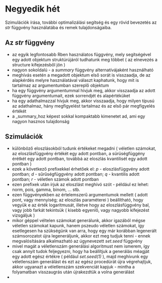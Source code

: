 # Negyedik hét

Szimulációk írása, további optimalizálási segítség és egy rövid bevezetés az _str_ függvény használatába és remek tulajdonságaiba.

## Az _str_ függvény
* az egyik legfontosabb Rben használatos függvény, mely segítségével egy adott objektum struktúrújáról tudhatunk meg többet ( az elnevezés a structure kifejezésből jön )
* nagyon sokoldalú - a _summary_ függvény alternatívájaként használható
* meghívás esetén a megadott objektum első sorát is visszaadja, de az alapkérdés melyre használatával választ kaphatunk, hogy mit is tartalmaz az argumentumban szereplő objektum
* ha egy függvény argumentummal hívjuk meg, akkor visszaadja az adott függvény argumentumait, ezek sorrendjét és alapértéküket
* ha egy adathalmazzal hívjuk meg, akkor visszaadja, hogy milyen típusú az adathalmaz, hány megfigyelést tartalmaz és az első pár megfigyelés értékét
* a _summary_hoz képest sokkal kompaktabb kimenetet ad, ami egy nagyon hasznos tulajdonság

## Szimulációk
* különböző eloszlásokból tudunk értékeket megadni ( véletlen számokat, az eloszlásfüggvény értékét egy adott pontban, a sürüségfüggény érétkét egy adott pontban, továbbá az eloszlás kvantilisét egy adott pontban )
* ezek a következő prefixekkel érhetőek el: _p_ - eloszlásfüggvény adott pontban; _d_ - sűrűségfüggvény adott pontban; _q_ - kvantilis adott pontban; _r_ - véletlen számok adott pontban
* ezen prefixek után írjuk az eloszlást meghívó szót - például ez lehet: norm, pois, gamma, binom, ... stb.
* ezen függvényekben az értelemszerű argumentumok mellett ( adott pont, vagy mennyiség; az eloszlás paraméterei ) beállítható, hogy vegyük e az érték logaritmusát, illetve hogy az eloszlásfüggvény bal, vagy jobb farkát tekintsük ( kisebb egyenlő, vagy nagyobb kifejezést vizsgáljuk )
* mikor géppel véltelen számokat generálunk, akkor igazából mégse véletlen számokat kapunk, hanem pszeudo véletlen számokat, így esetlegesen ha szükségünk van arra, hogy egy már korábban legenerált számsorozatot újra legeneráljunk, akkor ezt meg tudjuk tenni - ennek megvalósítására alkalmazható az úgynevezett _set.seed_ függvény
* mivel magát a véletlenszám generálási algoritmust nem ismerem, így csak annyit tudok feljegyezni, hogy ha beállítjuk a generálás méagját egy adott egész értékre ( például _set.seed(1)_ ), majd meghívunk egy véletlenszám generálást és ezt az egész procedúrát újra végrehajtjuk, akkor ugyanazt a véletlenszám szekvenciát kapjuk - mintha a folyamatban visszaugrás után újrakezdtük a volna generálást
* 
